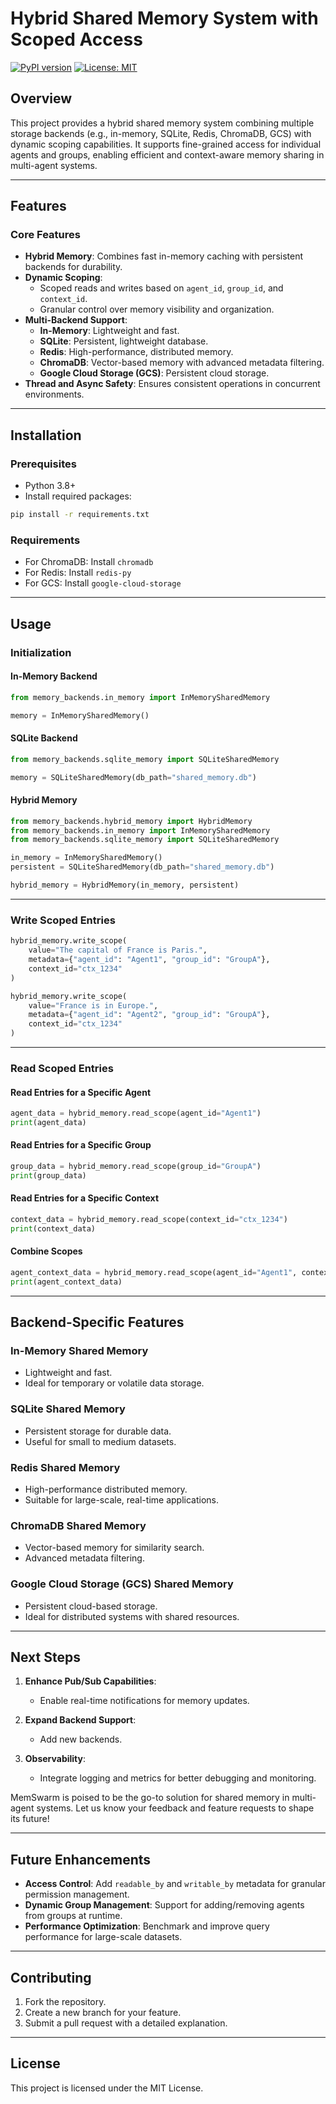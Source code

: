 # Hybrid Shared Memory System with Scoped Access

[![PyPI version](https://badge.fury.io/py/memswarm.svg)](https://badge.fury.io/py/memswarm)
[![License: MIT](https://img.shields.io/badge/License-MIT-yellow.svg)](https://opensource.org/licenses/MIT)
<!-- [![Tests](https://github.com/aekdahl/memswarm/workflows/tests/badge.svg)](https://github.com/aekdahl/memswarm/actions)-->


## Overview
This project provides a hybrid shared memory system combining multiple storage backends (e.g., in-memory, SQLite, Redis, ChromaDB, GCS) with dynamic scoping capabilities. It supports fine-grained access for individual agents and groups, enabling efficient and context-aware memory sharing in multi-agent systems.

---

## Features

### Core Features
- **Hybrid Memory**: Combines fast in-memory caching with persistent backends for durability.
- **Dynamic Scoping**:
  - Scoped reads and writes based on `agent_id`, `group_id`, and `context_id`.
  - Granular control over memory visibility and organization.
- **Multi-Backend Support**:
  - **In-Memory**: Lightweight and fast.
  - **SQLite**: Persistent, lightweight database.
  - **Redis**: High-performance, distributed memory.
  - **ChromaDB**: Vector-based memory with advanced metadata filtering.
  - **Google Cloud Storage (GCS)**: Persistent cloud storage.
- **Thread and Async Safety**: Ensures consistent operations in concurrent environments.

---

## Installation

### Prerequisites
- Python 3.8+
- Install required packages:

```bash
pip install -r requirements.txt
```

### Requirements
- For ChromaDB: Install `chromadb`
- For Redis: Install `redis-py`
- For GCS: Install `google-cloud-storage`

---

## Usage

### Initialization

#### In-Memory Backend
```python
from memory_backends.in_memory import InMemorySharedMemory

memory = InMemorySharedMemory()
```

#### SQLite Backend
```python
from memory_backends.sqlite_memory import SQLiteSharedMemory

memory = SQLiteSharedMemory(db_path="shared_memory.db")
```

#### Hybrid Memory
```python
from memory_backends.hybrid_memory import HybridMemory
from memory_backends.in_memory import InMemorySharedMemory
from memory_backends.sqlite_memory import SQLiteSharedMemory

in_memory = InMemorySharedMemory()
persistent = SQLiteSharedMemory(db_path="shared_memory.db")

hybrid_memory = HybridMemory(in_memory, persistent)
```

---

### Write Scoped Entries

```python
hybrid_memory.write_scope(
    value="The capital of France is Paris.",
    metadata={"agent_id": "Agent1", "group_id": "GroupA"},
    context_id="ctx_1234"
)

hybrid_memory.write_scope(
    value="France is in Europe.",
    metadata={"agent_id": "Agent2", "group_id": "GroupA"},
    context_id="ctx_1234"
)
```

---

### Read Scoped Entries

#### Read Entries for a Specific Agent
```python
agent_data = hybrid_memory.read_scope(agent_id="Agent1")
print(agent_data)
```

#### Read Entries for a Specific Group
```python
group_data = hybrid_memory.read_scope(group_id="GroupA")
print(group_data)
```

#### Read Entries for a Specific Context
```python
context_data = hybrid_memory.read_scope(context_id="ctx_1234")
print(context_data)
```

#### Combine Scopes
```python
agent_context_data = hybrid_memory.read_scope(agent_id="Agent1", context_id="ctx_1234")
print(agent_context_data)
```

---

## Backend-Specific Features

### In-Memory Shared Memory
- Lightweight and fast.
- Ideal for temporary or volatile data storage.

### SQLite Shared Memory
- Persistent storage for durable data.
- Useful for small to medium datasets.

### Redis Shared Memory
- High-performance distributed memory.
- Suitable for large-scale, real-time applications.

### ChromaDB Shared Memory
- Vector-based memory for similarity search.
- Advanced metadata filtering.

### Google Cloud Storage (GCS) Shared Memory
- Persistent cloud-based storage.
- Ideal for distributed systems with shared resources.

---

## **Next Steps**

1. **Enhance Pub/Sub Capabilities**:
   - Enable real-time notifications for memory updates.

2. **Expand Backend Support**:
   - Add new backends.

3. **Observability**:
   - Integrate logging and metrics for better debugging and monitoring.

MemSwarm is poised to be the go-to solution for shared memory in multi-agent systems. Let us know your feedback and feature requests to shape its future!

---

## Future Enhancements
- **Access Control**: Add `readable_by` and `writable_by` metadata for granular permission management.
- **Dynamic Group Management**: Support for adding/removing agents from groups at runtime.
- **Performance Optimization**: Benchmark and improve query performance for large-scale datasets.

---

## Contributing
1. Fork the repository.
2. Create a new branch for your feature.
3. Submit a pull request with a detailed explanation.

---

## License
This project is licensed under the MIT License.
